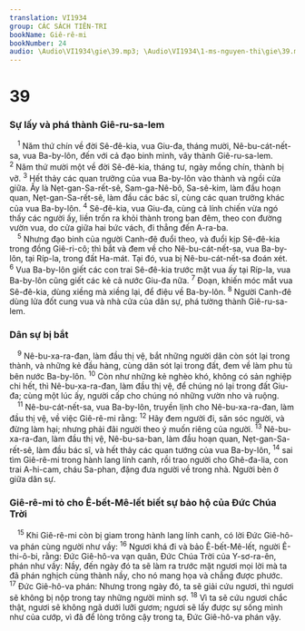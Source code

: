 ```yaml
---
translation: VI1934
group: CÁC SÁCH TIÊN-TRI
bookName: Giê-rê-mi 
bookNumber: 24
audio: \Audio\VI1934\gie\39.mp3; \Audio\VI1934\1-ms-nguyen-thi\gie\39.mp3
---
```


<div class="title"><h1>39</h1><h3>Sự lấy và phá thành Giê-ru-sa-lem</h3></div>
<span class="verse gie_39_1"> <sup>1</sup> Năm thứ chín về đời Sê-đê-kia, vua Giu-đa, tháng mười, Nê-bu-cát-nết-sa, vua Ba-by-lôn, đến với cả đạo binh mình, vây thành Giê-ru-sa-lem. </span>
<span class="verse gie_39_2"><sup>2</sup> Năm thứ mười một về đời Sê-đê-kia, tháng tư, ngày mồng chín, thành bị vỡ. </span>
<span class="verse gie_39_3"><sup>3</sup> Hết thảy các quan trưởng của vua Ba-by-lôn vào thành và ngồi cửa giữa. Ấy là Nẹt-gan-Sa-rết-sê, Sam-ga-Nê-bô, Sa-sê-kim, làm đầu hoạn quan, Nẹt-gan-Sa-rết-sê, làm đầu các bác sĩ, cùng các quan trưởng khác của vua Ba-by-lôn. </span>
<span class="verse gie_39_4"><sup>4</sup> Sê-đê-kia, vua Giu-đa, cùng cả lính chiến vừa ngó thấy các người ấy, liền trốn ra khỏi thành trong ban đêm, theo con đường vườn vua, do cửa giữa hai bức vách, đi thẳng đến A-ra-ba. <br/></span>
<span class="verse gie_39_5"> <sup>5</sup> Nhưng đạo binh của người Canh-đê đuổi theo, và đuổi kịp Sê-đê-kia trong đồng Giê-ri-cô; thì bắt và đem về cho Nê-bu-cát-nết-sa, vua Ba-by-lôn, tại Ríp-la, trong đất Ha-mát. Tại đó, vua bị Nê-bu-cát-nết-sa đoán xét. </span>
<span class="verse gie_39_6"><sup>6</sup> Vua Ba-by-lôn giết các con trai Sê-đê-kia trước mặt vua ấy tại Ríp-la, vua Ba-by-lôn cũng giết các kẻ cả nước Giu-đa nữa. </span>
<span class="verse gie_39_7"><sup>7</sup> Đoạn, khiến móc mắt vua Sê-đê-kia, dùng xiềng mà xiềng lại, để điệu về Ba-by-lôn. </span>
<span class="verse gie_39_8"><sup>8</sup> Người Canh-đê dùng lửa đốt cung vua và nhà cửa của dân sự, phá tường thành Giê-ru-sa-lem. <br/></span>
<div class="title"><h3>Dân sự bị bắt</h3></div>
<span class="verse gie_39_9"> <sup>9</sup> Nê-bu-xa-ra-đan, làm đầu thị vệ, bắt những người dân còn sót lại trong thành, và những kẻ đầu hàng, cùng dân sót lại trong đất, đem về làm phu tù bên nước Ba-by-lôn. </span>
<span class="verse gie_39_10"><sup>10</sup> Còn như những kẻ nghèo khó, không có sản nghiệp chi hết, thì Nê-bu-xa-ra-đan, làm đầu thị vệ, để chúng nó lại trong đất Giu-đa; cùng một lúc ấy, người cấp cho chúng nó những vườn nho và ruộng. <br/></span>
<span class="verse gie_39_11"> <sup>11</sup> Nê-bu-cát-nết-sa, vua Ba-by-lôn, truyền lịnh cho Nê-bu-xa-ra-đan, làm đầu thị vệ, về việc Giê-rê-mi rằng: </span>
<span class="verse gie_39_12"><sup>12</sup> Hãy đem người đi, săn sóc người, và đừng làm hại; nhưng phải đãi người theo ý muốn riêng của người. </span>
<span class="verse gie_39_13"><sup>13</sup> Nê-bu-xa-ra-đan, làm đầu thị vệ, Nê-bu-sa-ban, làm đầu hoạn quan, Nẹt-gan-Sa-rết-sê, làm đầu bác sĩ, và hết thảy các quan tướng của vua Ba-by-lôn, </span>
<span class="verse gie_39_14"><sup>14</sup> sai tìm Giê-rê-mi trong hành lang lính canh, rồi trao người cho Ghê-đa-lia, con trai A-hi-cam, cháu Sa-phan, đặng đưa người về trong nhà. Người bèn ở giữa dân sự. <br/></span>
<div class="title"><h3>Giê-rê-mi tỏ cho Ê-bết-Mê-lết biết sự bảo hộ của Đức Chúa Trời</h3></div>
<span class="verse gie_39_15"> <sup>15</sup> Khi Giê-rê-mi còn bị giam trong hành lang lính canh, có lời Đức Giê-hô-va phán cùng người như vầy: </span>
<span class="verse gie_39_16"><sup>16</sup> Ngươi khá đi và bảo Ê-bết-Mê-lết, người Ê-thi-ô-bi, rằng: Đức Giê-hô-va vạn quân, Đức Chúa Trời của Y-sơ-ra-ên, phán như vầy: Nầy, đến ngày đó ta sẽ làm ra trước mặt ngươi mọi lời mà ta đã phán nghịch cùng thành nầy, cho nó mang họa và chẳng được phước. </span>
<span class="verse gie_39_17"><sup>17</sup> Đức Giê-hô-va phán: Nhưng trong ngày đó, ta sẽ giải cứu ngươi, thì ngươi sẽ không bị nộp trong tay những người mình sợ. </span>
<span class="verse gie_39_18"><sup>18</sup> Vì ta sẽ cứu ngươi chắc thật, ngươi sẽ không ngã dưới lưỡi gươm; ngươi sẽ lấy được sự sống mình như của cướp, vì đã để lòng trông cậy trong ta, Đức Giê-hô-va phán vậy. <br/></span>
